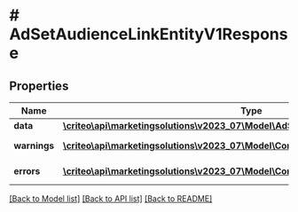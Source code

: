 # # AdSetAudienceLinkEntityV1Response

## Properties

Name | Type | Description | Notes
------------ | ------------- | ------------- | -------------
**data** | [**\criteo\api\marketingsolutions\v2023_07\Model\AdSetAudienceLinkEntityV1Resource**](AdSetAudienceLinkEntityV1Resource.md) |  | [optional]
**warnings** | [**\criteo\api\marketingsolutions\v2023_07\Model\CommonProblem[]**](CommonProblem.md) |  | [optional] [readonly]
**errors** | [**\criteo\api\marketingsolutions\v2023_07\Model\CommonProblem[]**](CommonProblem.md) |  | [optional] [readonly]

[[Back to Model list]](../../README.md#models) [[Back to API list]](../../README.md#endpoints) [[Back to README]](../../README.md)
